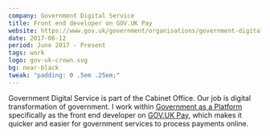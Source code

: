```yaml
---
company: Government Digital Service
title: Front end developer on GOV.UK Pay
website: https://www.gov.uk/government/organisations/government-digital-service
date: 2017-06-12
period: June 2017 - Present
tags: work
logo: gov-uk-crown.svg
bg: near-black
tweak: "padding: 0 .5em .25em;"
---
```


Government Digital Service is part of the Cabinet Office. Our job is digital transformation of government. I work within [Government as a Platform](https://www.gov.uk/government/policies/government-as-a-platform) specifically as the front end developer on [GOV.UK Pay](https://www.payments.service.gov.uk/), which makes it quicker and easier for government services to process payments&nbsp;online.
